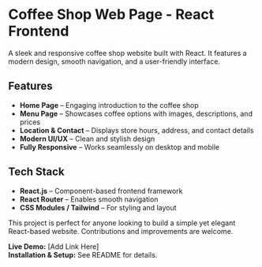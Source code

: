 # Coffee Shop Web Page - React Frontend  

A sleek and responsive coffee shop website built with React. It features a modern design, smooth navigation, and a user-friendly interface.  

## Features  
- **Home Page** – Engaging introduction to the coffee shop  
- **Menu Page** – Showcases coffee options with images, descriptions, and prices  
- **Location & Contact** – Displays store hours, address, and contact details  
- **Modern UI/UX** – Clean and stylish design  
- **Fully Responsive** – Works seamlessly on desktop and mobile  

## Tech Stack  
- **React.js** – Component-based frontend framework  
- **React Router** – Enables smooth navigation  
- **CSS Modules / Tailwind** – For styling and layout  

This project is perfect for anyone looking to build a simple yet elegant React-based website. Contributions and improvements are welcome.  

**Live Demo:** [Add Link Here]  
**Installation & Setup:** See README for details.
